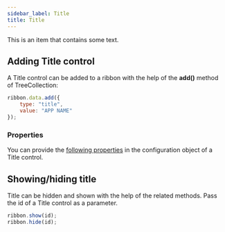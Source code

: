 ```yaml
---
sidebar_label: Title
title: Title
---          
```


This is an item that contains some text.

## Adding Title control

A Title control can be added to a ribbon with the help of the **add()** method of TreeCollection:

~~~js
ribbon.data.add({
    type: "title",
	value: "APP NAME"
});
~~~

### Properties

You can provide the [following properties](ribbon/api/api_title_properties.md) in the configuration object of a Title control.

## Showing/hiding title

Title can be hidden and shown with the help of the related methods. Pass the id of a Title control as a parameter.

~~~js
ribbon.show(id);
ribbon.hide(id);
~~~
